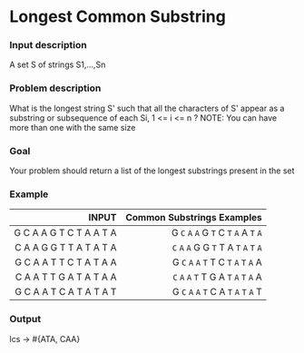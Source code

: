 # Longest Common Substring

### Input description

A set S of strings S1,...,Sn

### Problem description

What is the longest string S' such that all the characters of S' appear as a substring or subsequence of each Si, 1 <= i <= n ?
NOTE: You can have more than one with the same size

### Goal

Your problem should return a list of the longest substrings present in the set

### Example

|         INPUT            |        Common Substrings Examples         |
|-------------------------:|------------------------------------------:|
| G C A A G T C T A A T A  |  G `C` `A` `A` G `T` C `T` `A` A `T` `A`  |
| C A A G G T T A T A T A  |  `C` `A` `A` G G `T` T A `T` `A` `T` `A`  |
| G C A A T T C T A T A A  |  G `C` `A` `A` `T` T C `T` `A` `T` `A` A  |
| C A A T T G A T A T A A  |  `C` `A` `A` `T` T G A `T` `A` `T` `A` A  |
| G C A A T C A T A T A T  |  G `C` `A` `A` `T` C A `T` `A` `T` `A` T  |

### Output

lcs -> #{ATA, CAA}
